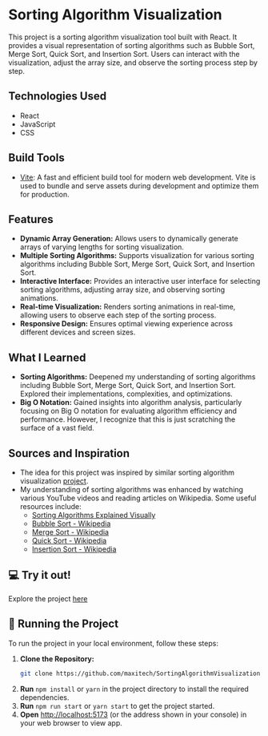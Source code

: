 # Sorting Algorithm Visualization
This project is a sorting algorithm visualization tool built with React. It provides a visual representation of sorting algorithms such as Bubble Sort, Merge Sort, Quick Sort, and Insertion Sort. Users can interact with the visualization, adjust the array size, and observe the sorting process step by step.

## Technologies Used
- React
- JavaScript
- CSS

## Build Tools
- [Vite](https://vitejs.dev/): A fast and efficient build tool for modern web development. Vite is used to bundle and serve assets during development and optimize them for production.

## Features
- **Dynamic Array Generation:** Allows users to dynamically generate arrays of varying lengths for sorting visualization.
- **Multiple Sorting Algorithms:** Supports visualization for various sorting algorithms including Bubble Sort, Merge Sort, Quick Sort, and Insertion Sort.
- **Interactive Interface:** Provides an interactive user interface for selecting sorting algorithms, adjusting array size, and observing sorting animations.
- **Real-time Visualization:** Renders sorting animations in real-time, allowing users to observe each step of the sorting process.
- **Responsive Design:** Ensures optimal viewing experience across different devices and screen sizes.

## What I Learned
- **Sorting Algorithms:** Deepened my understanding of sorting algorithms including Bubble Sort, Merge Sort, Quick Sort, and Insertion Sort. Explored their implementations, complexities, and optimizations.
- **Big O Notation:** Gained insights into algorithm analysis, particularly focusing on Big O notation for evaluating algorithm efficiency and performance. However, I recognize that this is just scratching the surface of a vast field.

## Sources and Inspiration
- The idea for this project was inspired by similar sorting algorithm visualization [project](https://github.com/clementmihailescu/Sorting-Visualizer).
- My understanding of sorting algorithms was enhanced by watching various YouTube videos and reading articles on Wikipedia. Some useful resources include:
  - [Sorting Algorithms Explained Visually](https://youtu.be/RfXt_qHDEPw?si=8jCAgmIaRcfpTnSs)
  - [Bubble Sort - Wikipedia](https://en.wikipedia.org/wiki/Bubblesort)
  - [Merge Sort - Wikipedia](https://en.wikipedia.org/wiki/Merge_sort)
  - [Quick Sort - Wikipedia](https://en.wikipedia.org/wiki/Quicksort)
  - [Insertion Sort - Wikipedia](https://en.wikipedia.org/wiki/Insertion_sort)

## :computer: Try it out!
  Explore the project [here](https://sortalgorithm.netlify.app/)

## :vertical_traffic_light: Running the Project
To run the project in your local environment, follow these steps: 
1. **Clone the Repository:**
   ```bash
   git clone https://github.com/maxitech/SortingAlgorithmVisualization.git
2. **Run** `npm install` or `yarn` in the project directory to install the required dependencies.
3. **Run** `npm run start` or `yarn start` to get the project started.
4. **Open** [http://localhost:5173](http://localhost:5173) (or the address shown in your console) in your web browser to view app.

